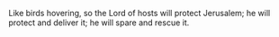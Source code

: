 Like birds hovering, so the Lord of hosts will protect Jerusalem; he will protect and deliver it; he will spare and rescue it.
